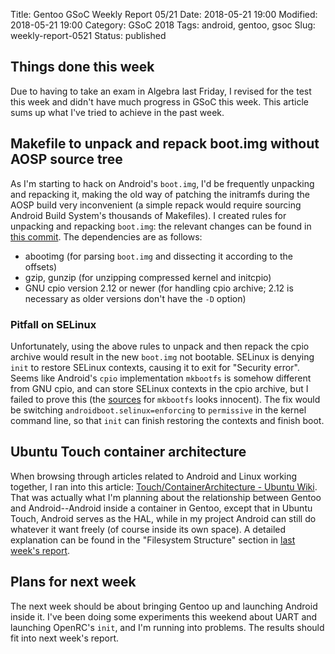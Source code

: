 Title: Gentoo GSoC Weekly Report 05/21
Date: 2018-05-21 19:00
Modified: 2018-05-21 19:00
Category: GSoC 2018
Tags: android, gentoo, gsoc
Slug: weekly-report-0521
Status: published

## Things done this week

Due to having to take an exam in Algebra last Friday, I revised for the test this week and didn't have much progress in GSoC this week.  This article sums up what I've tried to achieve in the past week.

## Makefile to unpack and repack boot.img without AOSP source tree

As I'm starting to hack on Android's `boot.img`, I'd be frequently unpacking and repacking it, making the old way of patching the initramfs during the AOSP build very inconvenient (a simple repack would require sourcing Android Build System's thousands of Makefiles).  I created rules for unpacking and repacking `boot.img`: the relevant changes can be found in [this commit](https://github.com/KireinaHoro/preinit_angler/commit/292d47323a74c3faa2e17f6f2dfa459278af1559#diff-b67911656ef5d18c4ae36cb6741b7965). The dependencies are as follows:

  * abootimg (for parsing `boot.img` and dissecting it according to the offsets)
  * gzip, gunzip (for unzipping compressed kernel and initcpio)
  * GNU cpio version 2.12 or newer (for handling cpio archive; 2.12 is necessary as older versions don't have the `-D` option)

### Pitfall on SELinux

Unfortunately, using the above rules to unpack and then repack the cpio archive would result in the new `boot.img` not bootable. SELinux is denying `init` to restore SELinux contexts, causing it to exit for "Security error". Seems like Android's `cpio` implementation `mkbootfs` is somehow different from GNU cpio, and can store SELinux contexts in the cpio archive, but I failed to prove this (the [sources](https://android.googlesource.com/platform/system/core/+/master/cpio/mkbootfs.c) for `mkbootfs` looks innocent).  The fix would be switching `androidboot.selinux=enforcing` to `permissive` in the kernel command line, so that `init` can finish restoring the contexts and finish boot.

## Ubuntu Touch container architecture

When browsing through articles related to Android and Linux working together, I ran into this article: [Touch/ContainerArchitecture - Ubuntu Wiki](https://wiki.ubuntu.com/Touch/ContainerArchitecture).  That was actually what I'm planning about the relationship between Gentoo and Android--Android inside a container in Gentoo, except that in Ubuntu Touch, Android serves as the HAL, while in my project Android can still do whatever it want freely (of course inside its own space).  A detailed explanation can be found in the "Filesystem Structure" section in [last week's report]({filename}weekly-report-0514.md).

## Plans for next week

The next week should be about bringing Gentoo up and launching Android inside it. I've been doing some experiments this weekend about UART and launching OpenRC's `init`, and I'm running into problems.  The results should fit into next week's report.
